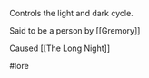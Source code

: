 Controls the light and dark cycle. 

Said to be a person by [[Gremory]]

Caused [[The Long Night]]


#lore 